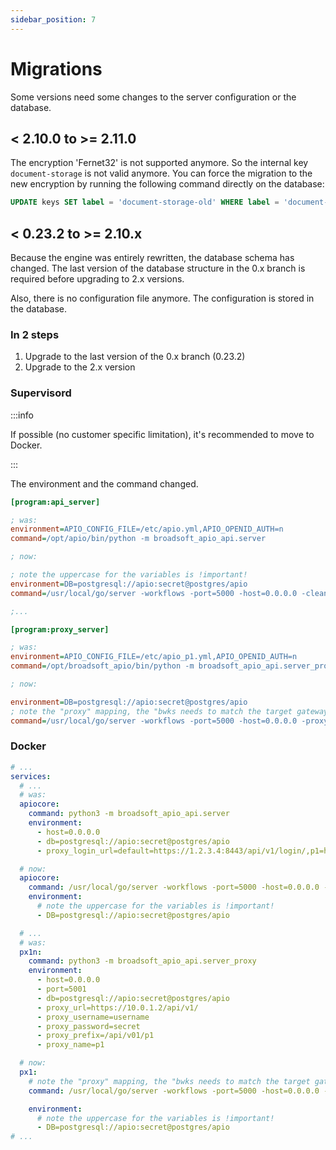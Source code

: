 ```yaml
---
sidebar_position: 7
---
```


# Migrations

Some versions need some changes to the server configuration or the database.

## &lt; 2.10.0 to &gt;= 2.11.0

The encryption 'Fernet32' is not supported anymore. So the internal key `document-storage` is not valid anymore.
You can force the migration to the new encryption by running the following command directly on the database:

```sql
UPDATE keys SET label = 'document-storage-old' WHERE label = 'document-storage';
```

## &lt; 0.23.2 to &gt;= 2.10.x

Because the engine was entirely rewritten, the database schema has changed. The last version of the database structure in the 0.x branch is required before upgrading to 2.x versions.

Also, there is no configuration file anymore. The configuration is stored in the database.

### In 2 steps

1. Upgrade to the last version of the 0.x branch (0.23.2)
2. Upgrade to the 2.x version

### Supervisord

:::info

If possible (no customer specific limitation), it's recommended to move to Docker.

:::

The environment and the command changed.

```ini
[program:api_server]

; was:
environment=APIO_CONFIG_FILE=/etc/apio.yml,APIO_OPENID_AUTH=n
command=/opt/apio/bin/python -m broadsoft_apio_api.server

; now:

; note the uppercase for the variables is !important!
environment=DB=postgresql://apio:secret@postgres/apio
command=/usr/local/go/server -workflows -port=5000 -host=0.0.0.0 -cleanup

;...

[program:proxy_server]

; was:
environment=APIO_CONFIG_FILE=/etc/apio_p1.yml,APIO_OPENID_AUTH=n
command=/opt/broadsoft_apio/bin/python -m broadsoft_apio_api.server_proxy

; now:

environment=DB=postgresql://apio:secret@postgres/apio
; note the "proxy" mapping, the "bwks needs to match the target gateway name in the APIO core configuration in the database!
command=/usr/local/go/server -workflows -port=5000 -host=0.0.0.0 -proxy=/api/v01/p1:bwks -runMigration=false
```

### Docker

```yaml
# ...
services:
  # ...
  # was:
  apiocore:
    command: python3 -m broadsoft_apio_api.server
    environment:
      - host=0.0.0.0
      - db=postgresql://apio:secret@postgres/apio
      - proxy_login_url=default=https://1.2.3.4:8443/api/v1/login/,p1=https://10.0.2.3/api/v1/login/

  # now:
  apiocore:
    command: /usr/local/go/server -workflows -port=5000 -host=0.0.0.0 -cleanup
    environment:
      # note the uppercase for the variables is !important!
      - DB=postgresql://apio:secret@postgres/apio

  # ...
  # was:
  px1n:
    command: python3 -m broadsoft_apio_api.server_proxy
    environment:
      - host=0.0.0.0
      - port=5001
      - db=postgresql://apio:secret@postgres/apio
      - proxy_url=https://10.0.1.2/api/v1/
      - proxy_username=username
      - proxy_password=secret
      - proxy_prefix=/api/v01/p1
      - proxy_name=p1

  # now:
  px1:
    # note the "proxy" mapping, the "bwks needs to match the target gateway name in the APIO core configuration in the database!
    command: /usr/local/go/server -workflows -port=5000 -host=0.0.0.0 -proxy=/api/v01/p1:bwks -runMigration=false

    environment:
      # note the uppercase for the variables is !important!
      - DB=postgresql://apio:secret@postgres/apio
# ...
```